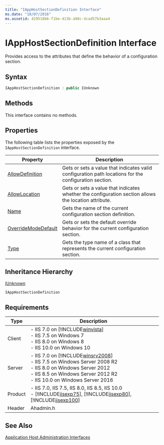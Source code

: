 ```yaml
---
title: "IAppHostSectionDefinition Interface"
ms.date: "10/07/2016"
ms.assetid: 429518b6-f1be-413b-a98c-4cad57b3aaa4
---
```

# IAppHostSectionDefinition Interface
Provides access to the attributes that define the behavior of a configuration section.  
  
## Syntax  
  
```cpp  
IAppHostSectionDefinition : public IUnknown  
```  
  
## Methods  
 This interface contains no methods.  
  
## Properties  
 The following table lists the properties exposed by the `IAppHostSectionDefinition` interface.  
  
|Property|Description|  
|--------------|-----------------|  
|[AllowDefinition](../../web-development-reference/native-code-api-reference/iapphostsectiondefinition-allowdefinition-property.md)|Gets or sets a value that indicates valid configuration path locations for the configuration section.|  
|[AllowLocation](../../web-development-reference/native-code-api-reference/iapphostsectiondefinition-allowlocation-property.md)|Gets or sets a value that indicates whether the configuration section allows the location attribute.|  
|[Name](../../web-development-reference/native-code-api-reference/iapphostsectiondefinition-name-property.md)|Gets the name of the current configuration section definition.|  
|[OverrideModeDefault](../../web-development-reference/native-code-api-reference/iapphostsectiondefinition-overridemodedefault-property.md)|Gets or sets the default override behavior for the current configuration section.|  
|[Type](../../web-development-reference/native-code-api-reference/iapphostsectiondefinition-type-property.md)|Gets the type name of a class that represents the current configuration section.|  
  
## Inheritance Hierarchy  
 [IUnknown](https://go.microsoft.com/fwlink/?LinkId=55951)  
  
 `IAppHostSectionDefinition`  
  
## Requirements  
  
|Type|Description|  
|----------|-----------------|  
|Client|-   IIS 7.0 on [!INCLUDE[winvista](../../wmi-provider/includes/winvista-md.md)]<br />-   IIS 7.5 on Windows 7<br />-   IIS 8.0 on Windows 8<br />-   IIS 10.0 on Windows 10|  
|Server|-   IIS 7.0 on [!INCLUDE[winsrv2008](../../wmi-provider/includes/winsrv2008-md.md)]<br />-   IIS 7.5 on Windows Server 2008 R2<br />-   IIS 8.0 on Windows Server 2012<br />-   IIS 8.5 on Windows Server 2012 R2<br />-   IIS 10.0 on Windows Server 2016|  
|Product|-   IIS 7.0, IIS 7.5, IIS 8.0, IIS 8.5, IIS 10.0<br />-   [!INCLUDE[iisexp75](../../web-development-reference/native-code-api-reference/includes/iisexp75-md.md)], [!INCLUDE[iisexp80](../../web-development-reference/native-code-api-reference/includes/iisexp80-md.md)], [!INCLUDE[iisexp100](../../web-development-reference/native-code-api-reference/includes/iisexp100-md.md)]|  
|Header|Ahadmin.h|  
  
## See Also  
 [Application Host Administration Interfaces](../../web-development-reference/native-code-api-reference/application-host-administration-interfaces.md)